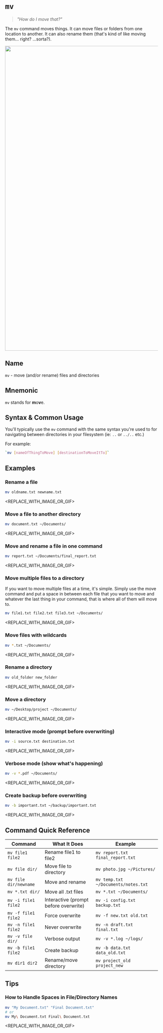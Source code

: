 # `mv`

> _"How do I move that?"_

The `mv` command moves things. It can move files or folders from one location to another. It can also rename them (that's kind of like moving them... right? ...sorta?).

<a href="#" target="_blank">
<img src="#" width="1000px">
</a>

## Name

`mv` - move (and/or rename) files and directories

## Mnemonic

`mv` stands for **m**o**v**e.

## Syntax & Common Usage

You'll typically use the `mv` command with the same syntax you're used to for navigating between directories in your filesystem (ie: `..` or `../..` etc.)

For example:
```bash
`mv [nameOfThingToMove] [destinationToMoveItTo]`
```

## Examples

### Rename a file
```bash
mv oldname.txt newname.txt
```
<REPLACE_WITH_IMAGE_OR_GIF>

### Move a file to another directory
```bash
mv document.txt ~/Documents/
```
<REPLACE_WITH_IMAGE_OR_GIF>

### Move and rename a file in one command
```bash
mv report.txt ~/Documents/final_report.txt
```
<REPLACE_WITH_IMAGE_OR_GIF>

### Move multiple files to a directory

If you want to move multiple files at a time, it's simple. Simply use the move command and put a space in between each file that you want to move and whatever the last thing in your command, that is where all of them will move to.

```bash
mv file1.txt file2.txt file3.txt ~/Documents/
```
<REPLACE_WITH_IMAGE_OR_GIF>

### Move files with wildcards
```bash
mv *.txt ~/Documents/
```
<REPLACE_WITH_IMAGE_OR_GIF>

### Rename a directory
```bash
mv old_folder new_folder
```
<REPLACE_WITH_IMAGE_OR_GIF>

### Move a directory
```bash
mv ~/Desktop/project ~/Documents/
```
<REPLACE_WITH_IMAGE_OR_GIF>

### Interactive mode (prompt before overwriting)
```bash
mv -i source.txt destination.txt
```
<REPLACE_WITH_IMAGE_OR_GIF>

### Verbose mode (show what's happening)
```bash
mv -v *.pdf ~/Documents/
```
<REPLACE_WITH_IMAGE_OR_GIF>

### Create backup before overwriting
```bash
mv -b important.txt ~/backup/important.txt
```
<REPLACE_WITH_IMAGE_OR_GIF>

## Command Quick Reference

| Command | What It Does | Example |
|---------|--------------|---------|
| `mv file1 file2` | Rename file1 to file2 | `mv report.txt final_report.txt` |
| `mv file dir/` | Move file to directory | `mv photo.jpg ~/Pictures/` |
| `mv file dir/newname` | Move and rename | `mv temp.txt ~/Documents/notes.txt` |
| `mv *.txt dir/` | Move all .txt files | `mv *.txt ~/Documents/` |
| `mv -i file1 file2` | Interactive (prompt before overwrite) | `mv -i config.txt backup.txt` |
| `mv -f file1 file2` | Force overwrite | `mv -f new.txt old.txt` |
| `mv -n file1 file2` | Never overwrite | `mv -n draft.txt final.txt` |
| `mv -v file dir/` | Verbose output | `mv -v *.log ~/logs/` |
| `mv -b file1 file2` | Create backup | `mv -b data.txt data_old.txt` |
| `mv dir1 dir2` | Rename/move directory | `mv project_old project_new` |

## Tips

### How to Handle Spaces in File/Directory Names
```bash
mv "My Document.txt" "Final Document.txt"
# or
mv My\ Document.txt Final\ Document.txt
```
<REPLACE_WITH_IMAGE_OR_GIF>

